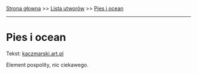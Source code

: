 [Strona głowna](../index.md) >> [Lista utworów](../list.md) >> [Pies i ocean](415.md)

---

# Pies i ocean

Tekst: [kaczmarski.art.pl](https://www.kaczmarski.art.pl/tworczosc/wiersze/pies-i-ocean/)

Element pospolity, nic ciekawego.
